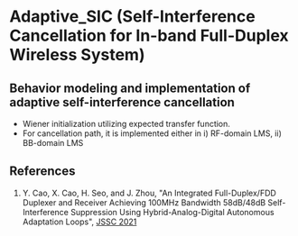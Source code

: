 # Adaptive_SIC (Self-Interference Cancellation for In-band Full-Duplex Wireless System)
## Behavior modeling and implementation of adaptive self-interference cancellation 
- Wiener initialization utilizing expected transfer function.
- For cancellation path, it is implemented either in i) RF-domain LMS, ii) BB-domain LMS


## References
1. Y. Cao, X. Cao, H. Seo, and J. Zhou, "An Integrated Full-Duplex/FDD Duplexer and Receiver Achieving 100MHz Bandwidth 58dB/48dB Self-Interference Suppression Using Hybrid-Analog-Digital Autonomous Adaptation Loops", [JSSC 2021](https://ieeexplore.ieee.org/abstract/document/9223872/)

